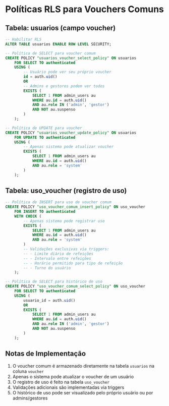 # Políticas RLS para Vouchers Comuns

## Tabela: usuarios (campo voucher)
```sql
-- Habilitar RLS
ALTER TABLE usuarios ENABLE ROW LEVEL SECURITY;

-- Política de SELECT para voucher comum
CREATE POLICY "usuarios_voucher_select_policy" ON usuarios
    FOR SELECT TO authenticated
    USING (
        -- Usuário pode ver seu próprio voucher
        id = auth.uid()
        OR 
        -- Admins e gestores podem ver todos
        EXISTS (
            SELECT 1 FROM admin_users au
            WHERE au.id = auth.uid()
            AND au.role IN ('admin', 'gestor')
            AND NOT au.suspenso
        )
    );

-- Política de UPDATE para voucher
CREATE POLICY "usuarios_voucher_update_policy" ON usuarios
    FOR UPDATE TO authenticated
    USING (
        -- Apenas sistema pode atualizar voucher
        EXISTS (
            SELECT 1 FROM admin_users au
            WHERE au.id = auth.uid()
            AND au.role = 'system'
        )
    );
```

## Tabela: uso_voucher (registro de uso)
```sql
-- Política de INSERT para uso de voucher comum
CREATE POLICY "uso_voucher_comum_insert_policy" ON uso_voucher
    FOR INSERT TO authenticated
    WITH CHECK (
        -- Apenas sistema pode registrar uso
        EXISTS (
            SELECT 1 FROM admin_users au
            WHERE au.id = auth.uid()
            AND au.role = 'system'
        )
        -- Validações exclusivas via triggers:
        -- - Limite diário de refeições
        -- - Intervalo entre refeições
        -- - Horário permitido para tipo de refeição
        -- - Turno do usuário
    );

-- Política de SELECT para histórico de uso
CREATE POLICY "uso_voucher_comum_select_policy" ON uso_voucher
    FOR SELECT TO authenticated
    USING (
        usuario_id = auth.uid()
        OR
        EXISTS (
            SELECT 1 FROM admin_users au
            WHERE au.id = auth.uid()
            AND au.role IN ('admin', 'gestor')
            AND NOT au.suspenso
        )
    );
```

## Notas de Implementação

1. O voucher comum é armazenado diretamente na tabela `usuarios` na coluna `voucher`
2. Apenas o sistema pode atualizar o voucher de um usuário
3. O registro de uso é feito na tabela `uso_voucher`
4. Validações adicionais são implementadas via triggers
5. O histórico de uso pode ser visualizado pelo próprio usuário ou por admins/gestores